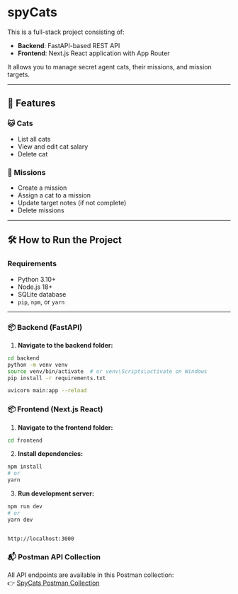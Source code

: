 # spyCats

This is a full-stack project consisting of:

- **Backend**: FastAPI-based REST API
- **Frontend**: Next.js React application with App Router

It allows you to manage secret agent cats, their missions, and mission targets.

---

## 🚀 Features

### 🐱 Cats
- List all cats
- View and edit cat salary
- Delete cat

### 🎯 Missions
- Create a mission 
- Assign a cat to a mission
- Update target notes (if not complete)
- Delete missions 

---

## 🛠️ How to Run the Project

### Requirements

- Python 3.10+
- Node.js 18+
- SQLite database
- `pip`, `npm`, or `yarn`

---

### 📦 Backend (FastAPI)

1. **Navigate to the backend folder:**

```bash
cd backend
python -m venv venv
source venv/bin/activate  # or venv\Scripts\activate on Windows
pip install -r requirements.txt

uvicorn main:app --reload 
```

### 📦 Frontend (Next.js React)

1. **Navigate to the frontend folder:**

```bash
cd frontend
```

2. **Install dependencies:**

```bash
npm install
# or
yarn
```

 3. **Run development server:**

```bash
npm run dev
# or
yarn dev
```

```#Visit in browser:

http://localhost:3000
```
### 📬 Postman API Collection

All API endpoints are available in this Postman collection:  
👉 [SpyCats Postman Collection](https://www.postman.com/aviation-cosmologist-8462579/cats/collection/39917540-1fb08c5e-e03a-4155-937c-a082cf87fdf0)

